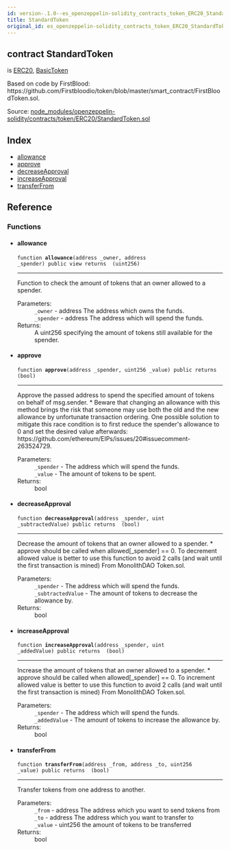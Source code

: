 ```yaml
---
id: version-.1.0--es_openzeppelin-solidity_contracts_token_ERC20_StandardToken
title: StandardToken
original_id: es_openzeppelin-solidity_contracts_token_ERC20_StandardToken
---
```


<div class="contract-doc"><div class="contract"><h2 class="contract-header"><span class="contract-kind">contract</span> StandardToken</h2><p class="base-contracts"><span>is</span> <a href="es_openzeppelin-solidity_contracts_token_ERC20_ERC20.html">ERC20</a><span>, </span><a href="es_openzeppelin-solidity_contracts_token_ERC20_BasicToken.html">BasicToken</a></p><p class="description">Based on code by FirstBlood: https://github.com/Firstbloodio/token/blob/master/smart_contract/FirstBloodToken.sol.</p><div class="source">Source: <a href="https://github.com/PolymathNetwork/polymath-core/blob/v2.0.0/node_modules/openzeppelin-solidity/contracts/token/ERC20/StandardToken.sol" target="_blank">node_modules/openzeppelin-solidity/contracts/token/ERC20/StandardToken.sol</a></div></div><div class="index"><h2>Index</h2><ul><li><a href="es_openzeppelin-solidity_contracts_token_ERC20_StandardToken.html#allowance">allowance</a></li><li><a href="es_openzeppelin-solidity_contracts_token_ERC20_StandardToken.html#approve">approve</a></li><li><a href="es_openzeppelin-solidity_contracts_token_ERC20_StandardToken.html#decreaseApproval">decreaseApproval</a></li><li><a href="es_openzeppelin-solidity_contracts_token_ERC20_StandardToken.html#increaseApproval">increaseApproval</a></li><li><a href="es_openzeppelin-solidity_contracts_token_ERC20_StandardToken.html#transferFrom">transferFrom</a></li></ul></div><div class="reference"><h2>Reference</h2><div class="functions"><h3>Functions</h3><ul><li><div class="item function"><span id="allowance" class="anchor-marker"></span><h4 class="name">allowance</h4><div class="body"><code class="signature">function <strong>allowance</strong><span>(address _owner, address _spender) </span><span>public </span><span>view </span><span>returns  (uint256) </span></code><hr/><div class="description"><p>Function to check the amount of tokens that an owner allowed to a spender.</p></div><dl><dt><span class="label-parameters">Parameters:</span></dt><dd><div><code>_owner</code> - address The address which owns the funds.</div><div><code>_spender</code> - address The address which will spend the funds.</div></dd><dt><span class="label-return">Returns:</span></dt><dd>A uint256 specifying the amount of tokens still available for the spender.</dd></dl></div></div></li><li><div class="item function"><span id="approve" class="anchor-marker"></span><h4 class="name">approve</h4><div class="body"><code class="signature">function <strong>approve</strong><span>(address _spender, uint256 _value) </span><span>public </span><span>returns  (bool) </span></code><hr/><div class="description"><p>Approve the passed address to spend the specified amount of tokens on behalf of msg.sender. * Beware that changing an allowance with this method brings the risk that someone may use both the old and the new allowance by unfortunate transaction ordering. One possible solution to mitigate this race condition is to first reduce the spender&#x27;s allowance to 0 and set the desired value afterwards: https://github.com/ethereum/EIPs/issues/20#issuecomment-263524729.</p></div><dl><dt><span class="label-parameters">Parameters:</span></dt><dd><div><code>_spender</code> - The address which will spend the funds.</div><div><code>_value</code> - The amount of tokens to be spent.</div></dd><dt><span class="label-return">Returns:</span></dt><dd>bool</dd></dl></div></div></li><li><div class="item function"><span id="decreaseApproval" class="anchor-marker"></span><h4 class="name">decreaseApproval</h4><div class="body"><code class="signature">function <strong>decreaseApproval</strong><span>(address _spender, uint _subtractedValue) </span><span>public </span><span>returns  (bool) </span></code><hr/><div class="description"><p>Decrease the amount of tokens that an owner allowed to a spender. * approve should be called when allowed[_spender] == 0. To decrement allowed value is better to use this function to avoid 2 calls (and wait until the first transaction is mined) From MonolithDAO Token.sol.</p></div><dl><dt><span class="label-parameters">Parameters:</span></dt><dd><div><code>_spender</code> - The address which will spend the funds.</div><div><code>_subtractedValue</code> - The amount of tokens to decrease the allowance by.</div></dd><dt><span class="label-return">Returns:</span></dt><dd>bool</dd></dl></div></div></li><li><div class="item function"><span id="increaseApproval" class="anchor-marker"></span><h4 class="name">increaseApproval</h4><div class="body"><code class="signature">function <strong>increaseApproval</strong><span>(address _spender, uint _addedValue) </span><span>public </span><span>returns  (bool) </span></code><hr/><div class="description"><p>Increase the amount of tokens that an owner allowed to a spender. * approve should be called when allowed[_spender] == 0. To increment allowed value is better to use this function to avoid 2 calls (and wait until the first transaction is mined) From MonolithDAO Token.sol.</p></div><dl><dt><span class="label-parameters">Parameters:</span></dt><dd><div><code>_spender</code> - The address which will spend the funds.</div><div><code>_addedValue</code> - The amount of tokens to increase the allowance by.</div></dd><dt><span class="label-return">Returns:</span></dt><dd>bool</dd></dl></div></div></li><li><div class="item function"><span id="transferFrom" class="anchor-marker"></span><h4 class="name">transferFrom</h4><div class="body"><code class="signature">function <strong>transferFrom</strong><span>(address _from, address _to, uint256 _value) </span><span>public </span><span>returns  (bool) </span></code><hr/><div class="description"><p>Transfer tokens from one address to another.</p></div><dl><dt><span class="label-parameters">Parameters:</span></dt><dd><div><code>_from</code> - address The address which you want to send tokens from</div><div><code>_to</code> - address The address which you want to transfer to</div><div><code>_value</code> - uint256 the amount of tokens to be transferred</div></dd><dt><span class="label-return">Returns:</span></dt><dd>bool</dd></dl></div></div></li></ul></div></div></div>
